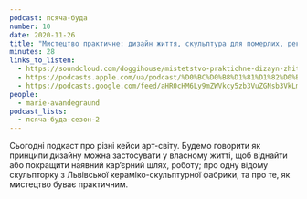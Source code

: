 ```yaml
---
podcast: псяча-буда
number: 10
date: 2020-11-26
title: "Мистецтво практичне: дизайн життя, скульптура для померлих, реклама для горілки"
minutes: 28
links_to_listen:
  - https://soundcloud.com/doggihouse/mistetstvo-praktichne-dizayn-zhittya-skulptura-dlya-pomerlikh-reklama-dlya-gorlki
  - https://podcasts.apple.com/ua/podcast/%D0%BC%D0%B8%D1%81%D1%82%D0%B5%D1%86%D1%82%D0%B2%D0%BE-%D0%BF%D1%80%D0%B0%D0%BA%D1%82%D0%B8%D1%87%D0%BD%D0%B5-%D0%B4%D0%B8%D0%B7%D0%B0%D0%B9%D0%BD-%D0%B6%D0%B8%D1%82%D1%82%D1%8F-%D1%81%D0%BA%D1%83%D0%BB%D1%8C%D0%BF%D1%82%D1%83%D1%80%D0%B0-%D0%B4%D0%BB%D1%8F-%D0%BF%D0%BE%D0%BC%D0%B5%D1%80%D0%BB%D0%B8%D1%85/id1525117216?i=1000500340517
  - https://podcasts.google.com/feed/aHR0cHM6Ly9mZWVkcy5zb3VuZGNsb3VkLmNvbS91c2Vycy9zb3VuZGNsb3VkOnVzZXJzOjg1ODUxNjI2NS9zb3VuZHMucnNz/episode/dGFnOnNvdW5kY2xvdWQsMjAxMDp0cmFja3MvOTM2MzU1OTYz
people:
  - marie-avandegraund
podcast_lists:
  - псяча-буда-сезон-2
---
```


Сьогодні подкаст про різні кейси арт-світу. Будемо говорити як принципи дизайну
можна застосувати у власному житті, щоб віднайти або покращити наявний
кар‘єрний шлях, роботу;  про одну відому скульпторку з Львівської
кераміко-скульптурної фабрики, та про те, як мистецтво буває практичним.
